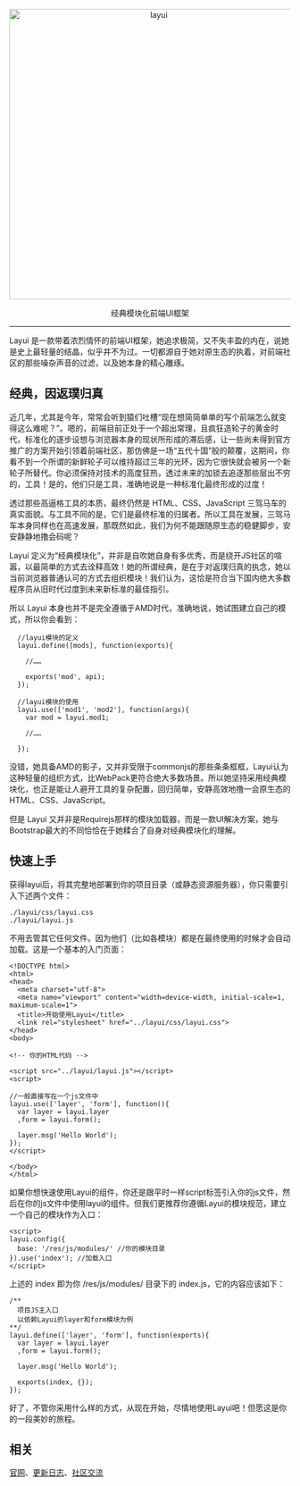 <p align="center">
  <a href="http://www.layui.com">
    <img src="http://sentsin.com/images/logo.png" alt="layui" width="520">
  </a>
</p>
<p align="center">
  经典模块化前端UI框架
</p>

---

Layui 是一款带着浓烈情怀的前端UI框架，她追求极简，又不失丰盈的内在，说她是史上最轻量的结晶，似乎并不为过。一切都源自于她对原生态的执着，对前端社区的那些噪杂声音的过滤，以及她本身的精心雕琢。

## 经典，因返璞归真

近几年，尤其是今年，常常会听到猿们吐槽“现在想简简单单的写个前端怎么就变得这么难呢？”。嗯的，前端目前正处于一个超出常理，且疯狂造轮子的黄金时代，标准化的逐步设想与浏览器本身的现状所形成的滞后感，让一些尚未得到官方推广的方案开始引领着前端社区，那仿佛是一场“五代十国”般的颠覆，这期间，你看不到一个所谓的新鲜轮子可以维持超过三年的光环，因为它很快就会被另一个新轮子所替代。你必须保持对技术的高度狂热，透过未来的加锁去追逐那些层出不穷的，工具！是的，他们只是工具，准确地说是一种标准化最终形成的过度！

透过那些高逼格工具的本质，最终仍然是 HTML、CSS、JavaScript 三驾马车的真实面貌。与工具不同的是，它们是最终标准的归属者。所以工具在发展，三驾马车本身同样也在高速发展，那既然如此，我们为何不能跟随原生态的稳健脚步，安安静静地撸会码呢？

Layui 定义为“经典模块化”，并非是自吹她自身有多优秀，而是绕开JS社区的喧嚣，以最简单的方式去诠释高效！她的所谓经典，是在于对返璞归真的执念，她以当前浏览器普通认可的方式去组织模块！我们认为，这恰是符合当下国内绝大多数程序员从旧时代过度到未来新标准的最佳指引。

所以 Layui 本身也并不是完全遵循于AMD时代，准确地说，她试图建立自己的模式，所以你会看到：

```
  //layui模块的定义
  layui.define([mods], function(exports){
    
    //……
    
    exports('mod', api);
  });  
   
  //layui模块的使用
  layui.use(['mod1', 'mod2'], function(args){
    var mod = layui.mod1;
    
    //……
    
  });    

```
没错，她具备AMD的影子，又并非受限于commonjs的那些条条框框，Layui认为这种轻量的组织方式，比WebPack更符合绝大多数场景。所以她坚持采用经典模块化，也正是能让人避开工具的复杂配置，回归简单，安静高效地撸一会原生态的HTML、CSS、JavaScript。

但是 Layui 又并非是Requirejs那样的模块加载器，而是一款UI解决方案，她与Bootstrap最大的不同恰恰在于她糅合了自身对经典模块化的理解。


## 快速上手

获得layui后，将其完整地部署到你的项目目录（或静态资源服务器），你只需要引入下述两个文件：

```
./layui/css/layui.css
./layui/layui.js
```

不用去管其它任何文件。因为他们（比如各模块）都是在最终使用的时候才会自动加载。这是一个基本的入门页面：

```
<!DOCTYPE html>
<html>
<head>
  <meta charset="utf-8">
  <meta name="viewport" content="width=device-width, initial-scale=1, maximum-scale=1">
  <title>开始使用Layui</title>
  <link rel="stylesheet" href="../layui/css/layui.css">
</head>
<body>
 
<!-- 你的HTML代码 -->
 
<script src="../layui/layui.js"></script>
<script>
 
//一般直接写在一个js文件中
layui.use(['layer', 'form'], function(){
  var layer = layui.layer
  ,form = layui.form();
  
  layer.msg('Hello World');
});
</script> 
  
</body>
</html>
```

如果你想快速使用Layui的组件，你还是跟平时一样script标签引入你的js文件，然后在你的js文件中使用layui的组件。但我们更推荐你遵循Layui的模块规范，建立一个自己的模块作为入口：

```
<script>
layui.config({
  base: '/res/js/modules/' //你的模块目录
}).use('index'); //加载入口
</script>    
```

上述的 index 即为你 /res/js/modules/ 目录下的 index.js，它的内容应该如下：

```
/**
  项目JS主入口
  以依赖Layui的layer和form模块为例
**/    
layui.define(['layer', 'form'], function(exports){
  var layer = layui.layer
  ,form = layui.form();
  
  layer.msg('Hello World');
  
  exports(index, {});
});  
```

好了，不管你采用什么样的方式，从现在开始，尽情地使用Layui吧！但愿这是你的一段美妙的旅程。


## 相关
[官网](http://www.layui.com/)、[更新日志](https://github.com/sentsin/layui/blob/master/CHANGELOG.md)、[社区交流](http://fly.layui.com)